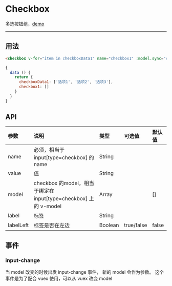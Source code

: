 # Checkbox

多选按钮组，[demo](https://myronliu347.github.io/vue-carbon/#!/check)

----

## 用法

```html
<checkbox v-for="item in checkboxData1" name="checkbox1" :model.sync="checkbox1" :value="item" :label="item"></checkbox>
```

```javascript
{
  data () {
    return {
      checkboxData1: ['选项1', '选项2', '选项3'],
      checkbox1: []
    }
  }
}
```

## API

| 参数 | 说明 |	类型 | 可选值 | 默认值 |
| :---- | :---- | :---- | :---- | :---- |
| name | 必须，相当于 input[type=checkbox] 的name | String | | |
| value | 值 | String |  |  |
| model | checkbox 的model，相当于绑定在 input[type=checkbox] 上的 v-model | Array | | [] |
| label | 标签 | String | | |
| labelLeft | 标签是否在左边 | Boolean | true/false | false |

## 事件

### input-change

当 model 改变的时候出发 input-change 事件， 新的 model 会作为参数。
这个事件是为了配合 vuex 使用，可以从 vuex 改变 model
